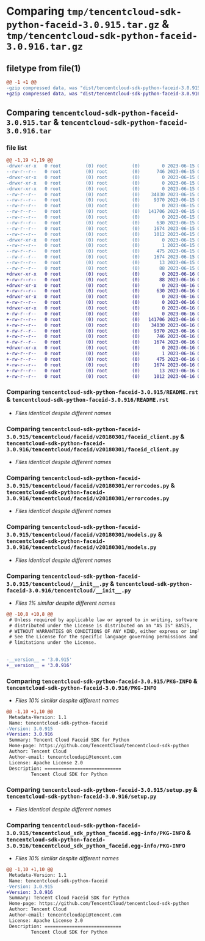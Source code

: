 # Comparing `tmp/tencentcloud-sdk-python-faceid-3.0.915.tar.gz` & `tmp/tencentcloud-sdk-python-faceid-3.0.916.tar.gz`

## filetype from file(1)

```diff
@@ -1 +1 @@
-gzip compressed data, was "dist/tencentcloud-sdk-python-faceid-3.0.915.tar", last modified: Thu Jun 15 00:25:52 2023, max compression
+gzip compressed data, was "dist/tencentcloud-sdk-python-faceid-3.0.916.tar", last modified: Fri Jun 16 00:34:05 2023, max compression
```

## Comparing `tencentcloud-sdk-python-faceid-3.0.915.tar` & `tencentcloud-sdk-python-faceid-3.0.916.tar`

### file list

```diff
@@ -1,19 +1,19 @@
-drwxr-xr-x   0 root         (0) root         (0)        0 2023-06-15 00:25:52.000000 tencentcloud-sdk-python-faceid-3.0.915/
--rw-r--r--   0 root         (0) root         (0)      746 2023-06-15 00:25:52.000000 tencentcloud-sdk-python-faceid-3.0.915/README.rst
-drwxr-xr-x   0 root         (0) root         (0)        0 2023-06-15 00:25:52.000000 tencentcloud-sdk-python-faceid-3.0.915/tencentcloud/
-drwxr-xr-x   0 root         (0) root         (0)        0 2023-06-15 00:25:52.000000 tencentcloud-sdk-python-faceid-3.0.915/tencentcloud/faceid/
-drwxr-xr-x   0 root         (0) root         (0)        0 2023-06-15 00:25:52.000000 tencentcloud-sdk-python-faceid-3.0.915/tencentcloud/faceid/v20180301/
--rw-r--r--   0 root         (0) root         (0)    34030 2023-06-15 00:25:52.000000 tencentcloud-sdk-python-faceid-3.0.915/tencentcloud/faceid/v20180301/faceid_client.py
--rw-r--r--   0 root         (0) root         (0)     9370 2023-06-15 00:25:52.000000 tencentcloud-sdk-python-faceid-3.0.915/tencentcloud/faceid/v20180301/errorcodes.py
--rw-r--r--   0 root         (0) root         (0)        0 2023-06-15 00:25:52.000000 tencentcloud-sdk-python-faceid-3.0.915/tencentcloud/faceid/v20180301/__init__.py
--rw-r--r--   0 root         (0) root         (0)   141706 2023-06-15 00:25:52.000000 tencentcloud-sdk-python-faceid-3.0.915/tencentcloud/faceid/v20180301/models.py
--rw-r--r--   0 root         (0) root         (0)        0 2023-06-15 00:25:52.000000 tencentcloud-sdk-python-faceid-3.0.915/tencentcloud/faceid/__init__.py
--rw-r--r--   0 root         (0) root         (0)      630 2023-06-15 00:25:52.000000 tencentcloud-sdk-python-faceid-3.0.915/tencentcloud/__init__.py
--rw-r--r--   0 root         (0) root         (0)     1674 2023-06-15 00:25:52.000000 tencentcloud-sdk-python-faceid-3.0.915/PKG-INFO
--rw-r--r--   0 root         (0) root         (0)     1012 2023-06-15 00:25:52.000000 tencentcloud-sdk-python-faceid-3.0.915/setup.py
-drwxr-xr-x   0 root         (0) root         (0)        0 2023-06-15 00:25:52.000000 tencentcloud-sdk-python-faceid-3.0.915/tencentcloud_sdk_python_faceid.egg-info/
--rw-r--r--   0 root         (0) root         (0)        1 2023-06-15 00:25:52.000000 tencentcloud-sdk-python-faceid-3.0.915/tencentcloud_sdk_python_faceid.egg-info/dependency_links.txt
--rw-r--r--   0 root         (0) root         (0)      475 2023-06-15 00:25:52.000000 tencentcloud-sdk-python-faceid-3.0.915/tencentcloud_sdk_python_faceid.egg-info/SOURCES.txt
--rw-r--r--   0 root         (0) root         (0)     1674 2023-06-15 00:25:52.000000 tencentcloud-sdk-python-faceid-3.0.915/tencentcloud_sdk_python_faceid.egg-info/PKG-INFO
--rw-r--r--   0 root         (0) root         (0)       13 2023-06-15 00:25:52.000000 tencentcloud-sdk-python-faceid-3.0.915/tencentcloud_sdk_python_faceid.egg-info/top_level.txt
--rw-r--r--   0 root         (0) root         (0)       88 2023-06-15 00:25:52.000000 tencentcloud-sdk-python-faceid-3.0.915/setup.cfg
+drwxr-xr-x   0 root         (0) root         (0)        0 2023-06-16 00:34:05.000000 tencentcloud-sdk-python-faceid-3.0.916/
+-rw-r--r--   0 root         (0) root         (0)       88 2023-06-16 00:34:05.000000 tencentcloud-sdk-python-faceid-3.0.916/setup.cfg
+drwxr-xr-x   0 root         (0) root         (0)        0 2023-06-16 00:34:05.000000 tencentcloud-sdk-python-faceid-3.0.916/tencentcloud/
+-rw-r--r--   0 root         (0) root         (0)      630 2023-06-16 00:34:05.000000 tencentcloud-sdk-python-faceid-3.0.916/tencentcloud/__init__.py
+drwxr-xr-x   0 root         (0) root         (0)        0 2023-06-16 00:34:05.000000 tencentcloud-sdk-python-faceid-3.0.916/tencentcloud/faceid/
+-rw-r--r--   0 root         (0) root         (0)        0 2023-06-16 00:34:05.000000 tencentcloud-sdk-python-faceid-3.0.916/tencentcloud/faceid/__init__.py
+drwxr-xr-x   0 root         (0) root         (0)        0 2023-06-16 00:34:05.000000 tencentcloud-sdk-python-faceid-3.0.916/tencentcloud/faceid/v20180301/
+-rw-r--r--   0 root         (0) root         (0)        0 2023-06-16 00:34:05.000000 tencentcloud-sdk-python-faceid-3.0.916/tencentcloud/faceid/v20180301/__init__.py
+-rw-r--r--   0 root         (0) root         (0)   141706 2023-06-16 00:34:05.000000 tencentcloud-sdk-python-faceid-3.0.916/tencentcloud/faceid/v20180301/models.py
+-rw-r--r--   0 root         (0) root         (0)    34030 2023-06-16 00:34:05.000000 tencentcloud-sdk-python-faceid-3.0.916/tencentcloud/faceid/v20180301/faceid_client.py
+-rw-r--r--   0 root         (0) root         (0)     9370 2023-06-16 00:34:05.000000 tencentcloud-sdk-python-faceid-3.0.916/tencentcloud/faceid/v20180301/errorcodes.py
+-rw-r--r--   0 root         (0) root         (0)      746 2023-06-16 00:34:05.000000 tencentcloud-sdk-python-faceid-3.0.916/README.rst
+-rw-r--r--   0 root         (0) root         (0)     1674 2023-06-16 00:34:05.000000 tencentcloud-sdk-python-faceid-3.0.916/PKG-INFO
+drwxr-xr-x   0 root         (0) root         (0)        0 2023-06-16 00:34:05.000000 tencentcloud-sdk-python-faceid-3.0.916/tencentcloud_sdk_python_faceid.egg-info/
+-rw-r--r--   0 root         (0) root         (0)        1 2023-06-16 00:34:05.000000 tencentcloud-sdk-python-faceid-3.0.916/tencentcloud_sdk_python_faceid.egg-info/dependency_links.txt
+-rw-r--r--   0 root         (0) root         (0)      475 2023-06-16 00:34:05.000000 tencentcloud-sdk-python-faceid-3.0.916/tencentcloud_sdk_python_faceid.egg-info/SOURCES.txt
+-rw-r--r--   0 root         (0) root         (0)     1674 2023-06-16 00:34:05.000000 tencentcloud-sdk-python-faceid-3.0.916/tencentcloud_sdk_python_faceid.egg-info/PKG-INFO
+-rw-r--r--   0 root         (0) root         (0)       13 2023-06-16 00:34:05.000000 tencentcloud-sdk-python-faceid-3.0.916/tencentcloud_sdk_python_faceid.egg-info/top_level.txt
+-rw-r--r--   0 root         (0) root         (0)     1012 2023-06-16 00:34:05.000000 tencentcloud-sdk-python-faceid-3.0.916/setup.py
```

### Comparing `tencentcloud-sdk-python-faceid-3.0.915/README.rst` & `tencentcloud-sdk-python-faceid-3.0.916/README.rst`

 * *Files identical despite different names*

### Comparing `tencentcloud-sdk-python-faceid-3.0.915/tencentcloud/faceid/v20180301/faceid_client.py` & `tencentcloud-sdk-python-faceid-3.0.916/tencentcloud/faceid/v20180301/faceid_client.py`

 * *Files identical despite different names*

### Comparing `tencentcloud-sdk-python-faceid-3.0.915/tencentcloud/faceid/v20180301/errorcodes.py` & `tencentcloud-sdk-python-faceid-3.0.916/tencentcloud/faceid/v20180301/errorcodes.py`

 * *Files identical despite different names*

### Comparing `tencentcloud-sdk-python-faceid-3.0.915/tencentcloud/faceid/v20180301/models.py` & `tencentcloud-sdk-python-faceid-3.0.916/tencentcloud/faceid/v20180301/models.py`

 * *Files identical despite different names*

### Comparing `tencentcloud-sdk-python-faceid-3.0.915/tencentcloud/__init__.py` & `tencentcloud-sdk-python-faceid-3.0.916/tencentcloud/__init__.py`

 * *Files 1% similar despite different names*

```diff
@@ -10,8 +10,8 @@
 # Unless required by applicable law or agreed to in writing, software
 # distributed under the License is distributed on an "AS IS" BASIS,
 # WITHOUT WARRANTIES OR CONDITIONS OF ANY KIND, either express or implied.
 # See the License for the specific language governing permissions and
 # limitations under the License.
 
 
-__version__ = '3.0.915'
+__version__ = '3.0.916'
```

### Comparing `tencentcloud-sdk-python-faceid-3.0.915/PKG-INFO` & `tencentcloud-sdk-python-faceid-3.0.916/PKG-INFO`

 * *Files 10% similar despite different names*

```diff
@@ -1,10 +1,10 @@
 Metadata-Version: 1.1
 Name: tencentcloud-sdk-python-faceid
-Version: 3.0.915
+Version: 3.0.916
 Summary: Tencent Cloud Faceid SDK for Python
 Home-page: https://github.com/TencentCloud/tencentcloud-sdk-python
 Author: Tencent Cloud
 Author-email: tencentcloudapi@tencent.com
 License: Apache License 2.0
 Description: ============================
         Tencent Cloud SDK for Python
```

### Comparing `tencentcloud-sdk-python-faceid-3.0.915/setup.py` & `tencentcloud-sdk-python-faceid-3.0.916/setup.py`

 * *Files identical despite different names*

### Comparing `tencentcloud-sdk-python-faceid-3.0.915/tencentcloud_sdk_python_faceid.egg-info/PKG-INFO` & `tencentcloud-sdk-python-faceid-3.0.916/tencentcloud_sdk_python_faceid.egg-info/PKG-INFO`

 * *Files 10% similar despite different names*

```diff
@@ -1,10 +1,10 @@
 Metadata-Version: 1.1
 Name: tencentcloud-sdk-python-faceid
-Version: 3.0.915
+Version: 3.0.916
 Summary: Tencent Cloud Faceid SDK for Python
 Home-page: https://github.com/TencentCloud/tencentcloud-sdk-python
 Author: Tencent Cloud
 Author-email: tencentcloudapi@tencent.com
 License: Apache License 2.0
 Description: ============================
         Tencent Cloud SDK for Python
```

